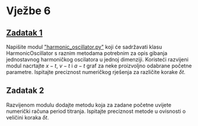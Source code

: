 # Vježbe 6

## [Zadatak 1](https://github.com/margaretakoren/PAF/blob/4e1e7de24f61b25462f8f99a53f0513df2c396e0/Vjezbe/Vjezbe_6/zadatak1.py)
Napišite modul ["harmonic_oscillator.py"](https://github.com/margaretakoren/PAF/blob/4ff69d7f0d9bcd8df16eaedfc9d8e92c30a4a17f/Vjezbe/Vjezbe_6/harmonic_oscillator.py) koji će sadržavati klasu HarmonicOscillator s raznim metodama
potrebnim za opis gibanja jednostavnog harmoničkog oscilatora u jednoj dimenziji. Koristeći razvijeni modul
nacrtajte $x − t$, $v − t$ i $a − t$ graf za neke proizvoljno odabrane početne parametre. Ispitajte preciznost
numeričkog rješenja za različite korake $\delta t$.

## Zadatak 2

Razvijenom modulu dodajte metodu koja za zadane početne uvijete numerički računa period titranja. Ispitajte preciznost metode u ovisnosti o veličini koraka $\delta t$.
